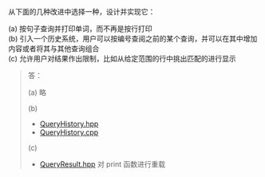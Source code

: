 从下面的几种改进中选择一种，设计并实现它：

(a) 按句子查询并打印单词，而不再是按行打印  
(b) 引入一个历史系统，用户可以按编号查阅之前的某个查询，并可以在其中增加内容或者将其与其他查询组合  
(c) 允许用户对结果作出限制，比如从给定范围的行中挑出匹配的进行显示

> 答：
>
> (a) 略
>
> (b)
>
> * [QueryHistory.hpp](./text_query_program/QueryHistory.hpp)
> * [QueryHistory.cpp](./text_query_program/QueryHistory.cpp)
>
> (c)
>
> * [QueryResult.hpp](./text_query_program/QueryResult.hpp) 对 print 函数进行重载
